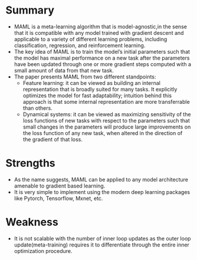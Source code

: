 # Summary
* MAML is a meta-learning algorithm that is model-agnostic,in the sense that it is compatible with any model trained with gradient descent and applicable to a variety of different learning problems, including classification, regression, and reinforcement learning.
* The key idea of MAML is to train the model’s initial parameters such that the model has maximal performance on a new task after the parameters have been updated through one or more gradient steps computed with a small amount of data from that new task.
* The paper presents MAML from two different standpoints:
  * Feature learning: it can be viewed as building an internal representation that is broadly suited for many tasks. It explicitly optimizes the model for fast adaptability; intuition behind this approach is that some internal representation are more transferrable than others.
  * Dynamical systems: it can be viewed as maximizing sensitivity of the loss functions of new tasks with respect to the parameters such that small changes in the parameters will produce large improvements on the loss function of any new task, when altered in the direction of the gradient of that loss.
# Strengths
* As the name suggests, MAML can be applied to any model architecture amenable to gradient based learning.
* It is very simple to implement using the modern deep learning packages like Pytorch, Tensorflow, Mxnet, etc.
# Weakness
* It is not scalable with the number of inner loop updates as the outer loop update(meta-training) requires it to differentiate through the entire inner optimization procedure.
